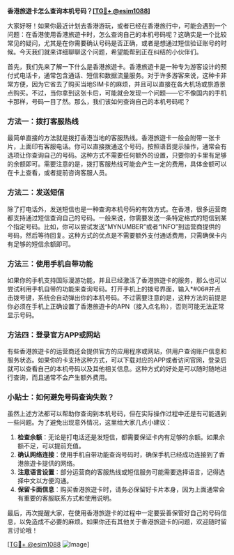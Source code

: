 **香港旅遊卡怎么查询本机号码？[[TG💪+ @esim1088](https://t.me/s/esim1088)]**

大家好呀！如果你最近计划去香港游玩，或者已经在香港旅行中，可能会遇到一个问题：在香港使用香港旅遊卡时，怎么查询自己的本机号码呢？这确实是一个比较常见的疑问，尤其是在你需要确认号码是否正确，或者是想通过短信验证账号的时候。今天我们就来详细聊聊这个问题，希望能帮到正在纠结的小伙伴们。

首先，我们先来了解一下什么是香港旅遊卡。香港旅遊卡是一种专为游客设计的预付式电话卡，通常包含通话、短信和数据流量服务。对于许多游客来说，这种卡非常方便，因为它省去了购买当地SIM卡的麻烦，并且可以直接在各大机场或旅游景点购买。不过，当你拿到这张卡后，可能就会发现一个问题——它不像国内的手机卡那样，号码一目了然。那么，我们该如何查询自己的本机号码呢？

### 方法一：拨打客服热线

最简单直接的方法就是拨打香港当地的客服热线。香港旅遊卡一般会附带一张卡片，上面印有客服电话。你可以直接拨通这个号码，按照语音提示操作，通常会有选项让你查询自己的号码。这种方式不需要任何额外的设置，只要你的卡里有足够的余额即可。需要注意的是，拨打客服热线可能会产生一定的费用，具体金额可以在卡上查看，或者提前咨询客服人员。

### 方法二：发送短信

除了打电话外，发送短信也是一种查询本机号码的有效方式。在香港，很多运营商都支持通过短信查询自己的号码。一般来说，你需要发送一条特定格式的短信到某个指定号码。比如，你可以尝试发送“MYNUMBER”或者“INFO”到运营商提供的号码，然后等待回复。这种方式的优点是不需要额外支付通话费用，只需确保卡内有足够的短信余额即可。

### 方法三：使用手机自带功能

如果你的手机支持国际漫游功能，并且已经激活了香港旅遊卡的服务，那么也可以尝试利用手机自带的功能来查询号码。打开手机上的拨号界面，输入*#06#并点击拨号键，系统会自动弹出你的本机号码。不过需要注意的是，这种方法的前提是你必须在手机上正确设置了香港旅遊卡的APN（接入点名称），否则可能无法正常显示号码。

### 方法四：登录官方APP或网站

有些香港旅遊卡的运营商还会提供官方的应用程序或网站，供用户查询账户信息和服务状态。如果你的卡支持这种方式，可以下载对应的APP或者访问官网，登录后就可以查看自己的本机号码以及其他相关信息。这种方式的好处是可以随时随地进行查询，而且通常不会产生额外费用。

### 小贴士：如何避免号码查询失败？

虽然上述方法都可以帮助你查询到本机号码，但在实际操作过程中还是有可能遇到一些问题。为了避免出现意外情况，这里给大家几点小建议：

1. **检查余额**：无论是打电话还是发短信，都需要保证卡内有足够的余额。如果余额不足，可以提前充值。
2. **确认网络连接**：使用手机自带功能查询号码时，确保手机已经成功连接到了香港旅遊卡提供的网络。
3. **注意语言设置**：部分运营商的客服热线或短信服务可能需要选择语言，记得选择中文以方便沟通。
4. **保留卡面信息**：购买香港旅遊卡时，请务必保留好卡片本身，因为上面通常会有重要的客服联系方式和使用说明。

最后，再次提醒大家，在使用香港旅遊卡的过程中一定要妥善保管好自己的号码信息，以免造成不必要的麻烦。如果你还有其他关于香港旅遊卡的问题，欢迎随时留言讨论哦！

[[TG💪+ @esim1088](https://t.me/s/esim1088) ![Image](https://i.postimg.cc/4NQfJmqS/Snipaste-2025-05-13-00-14-12.png)]